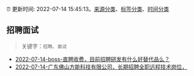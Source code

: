:alarm_clock: 更新时间: 2022-07-14 15:45:13。[来源分类](../README.md)、[标签分类](../TAGS.md)、[时间分类](../TIMELINE.md)

## 招聘面试


> 关键字：`招聘`、`面试`



- [2022-07-14-boss-直聘收费，目前招聘研发有什么好替代品么？](https://www.v2ex.com/t/866256) 
- [2022-07-14-广东佛山方能科技有限公司，长期招聘全职远程技术岗位，](https://www.v2ex.com/t/866250) 